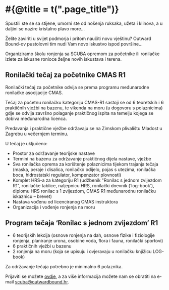 # #{@title = t(".page_title")}

Spustili ste se sa stijene, umorni ste od nošenja ruksaka, užeta i klinova, a u daljini se nazire kristalno plavo more…

Želite zaviriti u svijet podmorja i pritom naučiti novu vještinu? Outward Bound-ov pustolovni tim nudi Vam novo iskustvo ispod površine…

Organiziramo školu ronjenja sa SCUBA opremom za početnike ili ronilačke izlete za iskusne ronioce željne novih iskustava i terena.

## Ronilački tečaj za početnike CMAS R1

Ronilački tečaj za početnike odvija se prema programu međunarodne ronilačke asocijacije CMAS.

Tečaj za početnu ronilačku kategoriju CMAS-R1 sastoji se od 6 teoretskih i 6 praktičnih vježbi na bazenu, te vikenda na moru (u dogovoru s polaznicima) gdje se odvija završno polaganje praktičnog ispita na temelju kojega se dobiva međunarodna licenca.

Predavanja i praktične vježbe održavaju se na Zimskom plivalištu Mladost u Zagrebu u večernjem terminu.

U tečaj je uključeno:

- Prostor za održavanje teorijske nastave
- Termini na bazenu za održavanje praktičnog dijela nastave, vježbe
- Sva ronilačka oprema za korištenje polaznicima tijekom trajanja tečaja (maska, peraje i disalica, ronilačko odijelo, pojas s utezima, ronilačka boca, hidrostatski regulator, kompenzator plovnosti)
- Komplet HRS-a za kategoriju R1 (udžbenik "Ronilac s jednom zvijezdom R1", ronilačke tablice, naljepnicu HRS, ronilački dnevnik (’log-book’), diplomu HRS ronilac s 1 zvijezdom, CMAS R1 međunarodnu ronilačku iskaznicu – brevet)
- Nastava vođenu od licenciranog CMAS instruktora
- Organizacija i vođenje ronjenja na moru

## Program tečaja ‘Ronilac s jednom zvijezdom’ R1

- 6 teorijskih lekcija (osnove ronjenja na dah, osnove fizike i fiziologije ronjenja, planiranje urona, osobine voda, flora i fauna, ronilački sportovi)
- 6 praktičnih vježbi u bazenu
- 2 ronjenja na moru (koja se upisuju i ovjeravaju u ronilačku knjižicu LOG-book)

Za održavanje tečaja potrebno je minimalno 6 polaznika.

Prijaviti se možete [ovdje](/applications/new), a za više informacija možete nam se obratiti na e-mail <scuba@outwardbound.hr>.
